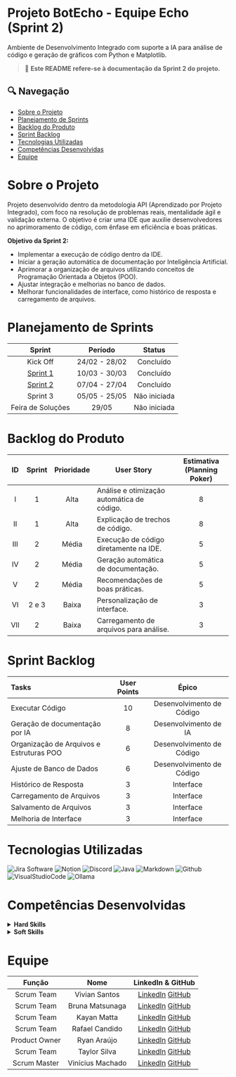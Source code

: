 # Projeto BotEcho - Equipe Echo (Sprint 2)

Ambiente de Desenvolvimento Integrado com suporte a IA para análise de código e geração de gráficos com Python e Matplotlib.

> 🔹 **Este README refere-se à documentação da Sprint 2 do projeto.**

## 🔍 Navegação
- [Sobre o Projeto](#sobre-o-projeto)
- [Planejamento de Sprints](#planejamento-de-sprints)
- [Backlog do Produto](#backlog-do-produto)
- [Sprint Backlog](#sprint-backlog)
- [Tecnologias Utilizadas](#tecnologias-utilizadas)
- [Competências Desenvolvidas](#competências-desenvolvidas)
- [Equipe](#equipe)

# Sobre o Projeto
Projeto desenvolvido dentro da metodologia API (Aprendizado por Projeto Integrado), com foco na resolução de problemas reais, mentalidade ágil e validação externa. O objetivo é criar uma IDE que auxilie desenvolvedores no aprimoramento de código, com ênfase em eficiência e boas práticas.

**Objetivo da Sprint 2:**

- Implementar a execução de código dentro da IDE.
- Iniciar a geração automática de documentação por Inteligência Artificial.
- Aprimorar a organização de arquivos utilizando conceitos de Programação Orientada a Objetos (POO).
- Ajustar integração e melhorias no banco de dados.
- Melhorar funcionalidades de interface, como histórico de resposta e carregamento de arquivos.

# Planejamento de Sprints

| Sprint | Período | Status |
|:------:|:--------:|:------:|
| Kick Off | 24/02 - 28/02 | Concluído |
| [Sprint 1](https://github.com/EquipeEcho/botEcho/tree/main) | 10/03 - 30/03 | Concluído |
| [Sprint 2](https://github.com/EquipeEcho/botEcho/tree/botEcho.S2) | 07/04 - 27/04 | Concluído |
| Sprint 3 | 05/05 - 25/05 | Não iniciada |
| Feira de Soluções | 29/05 | Não iniciada |

# Backlog do Produto

| ID | Sprint | Prioridade | User Story | Estimativa (Planning Poker) |
|:--:|:------:|:----------:|------------|:---------------------------:|
| I | 1 | Alta | Análise e otimização automática de código. | 8 |
| II | 1 | Alta | Explicação de trechos de código. | 8 |
| III | 2 | Média | Execução de código diretamente na IDE. | 5 |
| IV | 2 | Média | Geração automática de documentação. | 5 |
| V | 2 | Média | Recomendações de boas práticas. | 5 |
| VI | 2 e 3 | Baixa | Personalização de interface. | 3 |
| VII | 2 | Baixa | Carregamento de arquivos para análise. | 3 |

# Sprint Backlog

| Tasks | User Points | Épico |
|:--------------------------------|:-----------:|:---------------------------:|
| Executar Código | 10 | Desenvolvimento de Código |
| Geração de documentação por IA | 8 | Desenvolvimento de IA |
| Organização de Arquivos e Estruturas POO | 6 | Desenvolvimento de Código |
| Ajuste de Banco de Dados | 6 | Desenvolvimento de Código |
| Histórico de Resposta | 3 | Interface |
| Carregamento de Arquivos | 3 | Interface |
| Salvamento de Arquivos | 3 | Interface |
| Melhoria de Interface | 3 | Interface |

# Tecnologias Utilizadas

![Jira Software](https://img.shields.io/badge/Jira-fdfefe?style=for-the-badge&logo=Jira&logoColor=0064c8)
![Notion](https://img.shields.io/badge/Notion-fdfefe?style=for-the-badge&logo=notion&logoColor=000000)
![Discord](https://img.shields.io/badge/Discord-fdfefe?style=for-the-badge&logo=discord)
![Java](https://img.shields.io/badge/Java-fdfefe?style=for-the-badge&logo=openjdk&logoColor=000000)
![Markdown](https://img.shields.io/badge/Markdown-fdfefe?style=for-the-badge&logo=markdown&logoColor=2e4053)
![Github](https://img.shields.io/badge/Github-fdfefe?style=for-the-badge&logo=github&logoColor=000000)
![VisualStudioCode](https://img.shields.io/badge/VsCode-fdfefe?style=for-the-badge&logo=visualstudiocode)
![Ollama](https://img.shields.io/badge/Ollama-fdfefe?style=for-the-badge&logo=Ollama&logoColor=000000)

# Competências Desenvolvidas

<details>
<summary><strong>Hard Skills</strong></summary>

| Tecnologia/Metodologia | Nível |
| ---------------------- | ----- |
| GitHub | ★★★★★★★☆☆☆ |
| Gestão de Projetos | ★★★★★★★★★☆ |
| Scrum Master | ★★★★★★★★☆☆ |
| Product Owner | ★★★★★★★★☆☆ |
| Git Projects | ★★★★★★★★★★ |

</details>

<details>
<summary><strong>Soft Skills</strong></summary>

| Habilidade | Nível |
| ---------- | ----- |
| Colaboração | ★★★★★★★★★★ |
| Proatividade | ★★★★★★★★☆☆ |
| Pensamento Crítico | ★★★★★★★☆☆☆ |
| Gerenciamento de Tempo | ★★★★★★★★★☆ |
| Adaptabilidade | ★★★★★★☆☆☆☆ |
| Resiliência | ★★★★★★★★☆☆ |

</details>

# Equipe

| Função | Nome | LinkedIn & GitHub |
|:--------:|:----:|:----------------:|
| Scrum Team | Vivian Santos | [LinkedIn](https://www.linkedin.com/in/vivian-maria-oliveira-298626235) [GitHub](https://github.com/vivianSantos0101) |
| Scrum Team | Bruna Matsunaga | [LinkedIn](https://www.linkedin.com/in/bruna-hayashi-1b4a71324/) [GitHub](https://github.com/bruna-hm) |
| Scrum Team | Kayan Matta | [LinkedIn](https://www.linkedin.com/in/kayan-da-matta-453905253) [GitHub](https://github.com/kayanmatta) |
| Scrum Team | Rafael Candido | [LinkedIn](https://www.linkedin.com/in/rafael-candido-155705317) [GitHub](https://github.com/Rafa2-bit) |
| Product Owner | Ryan Araújo | [LinkedIn](https://www.linkedin.com/in/ryan-araujo-dos-santos-8391b927b) [GitHub](https://github.com/Ryan53132) |
| Scrum Team | Taylor Silva | [LinkedIn](https://www.linkedin.com/in/taylor-silva-859300330) [GitHub](https://github.com/TaylorSilva2) |
| Scrum Master | Vinícius Machado | [LinkedIn](https://www.linkedin.com/in/vinícius-lopes-1bb568326) [GitHub](https://github.com/Vlopes7) |
